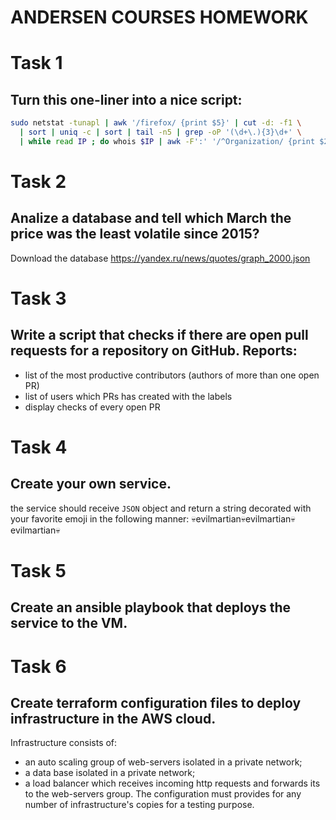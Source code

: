 # ANDERSEN COURSES HOMEWORK


# Task 1
## Turn this one-liner into a nice script:
```sh
sudo netstat -tunapl | awk '/firefox/ {print $5}' | cut -d: -f1 \
  | sort | uniq -c | sort | tail -n5 | grep -oP '(\d+\.){3}\d+' \
  | while read IP ; do whois $IP | awk -F':' '/^Organization/ {print $2}' ; done
```


# Task 2
## Analize a database and tell which March the price was the least volatile since 2015?
Download the database https://yandex.ru/news/quotes/graph_2000.json


# Task 3
## Write a script that checks if there are open pull requests for a repository on GitHub. Reports:
* list of the most productive contributors (authors of more than one open PR)
* list of users which PRs has created with the labels
* display checks of every open PR


# Task 4
## Create your own service.
the service should receive `JSON` object and return a string decorated with your favorite emoji in the following manner:
💀evilmartian💀evilmartian💀evilmartian💀


# Task 5
## Create an ansible playbook that deploys the service to the VM.


# Task 6
## Create terraform configuration files to deploy infrastructure in the AWS cloud.
Infrastructure consists of:
* an auto scaling group of web-servers isolated in a private network;
* a data base isolated in a private network;
* a load balancer which receives incoming http requests and forwards its to the web-servers group.
The configuration must provides for any number of infrastructure's copies for a testing purpose.